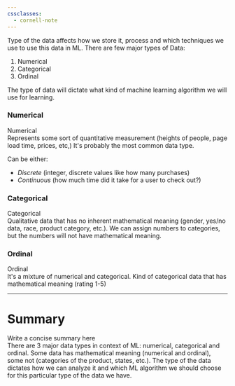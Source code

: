 ```yaml
---
cssclasses:
  - cornell-note
---
```


Type of the data affects how we store it, process and which techniques we use to use this data in ML. There are few major types of Data:

1. Numerical
2. Categorical
3. Ordinal

The type of data will dictate what kind of machine learning algorithm we will use for learning.


### Numerical

<aside>Numerical</aside>
Represents some sort of quantitative measurement (heights of people, page load time, prices, etc,)
It's probably the most common data type.

Can be either:
- *Discrete* (integer, discrete values like how many purchases)
- *Continuous* (how much time did it take for a user to check out?)


### Categorical

<aside>Categorical</aside>
Qualitative data that has no inherent mathematical meaning (gender, yes/no data, race, product category, etc.). We can assign numbers to categories, but the numbers will not have mathematical meaning.

### Ordinal

<aside>Ordinal</aside>
It's a mixture of numerical and categorical. Kind of categorical data that has mathematical meaning (rating 1-5)

---

# Summary

<summary>Write a concise summary here</summary>
There are 3 major data types in context of ML: numerical, categorical and ordinal. Some data has mathematical meaning (numerical and ordinal), some not (categories of the product, states, etc.). The type of the data dictates how we can analyze it and which ML algorithm we should choose for this particular type of the data we have.